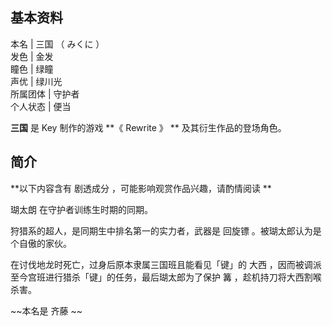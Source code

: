 **基本资料**  
---  
本名  |  三国  （  みくに  ）   
发色  |  金发   
瞳色  |  绿瞳   
声优  |  绿川光   
所属团体  |  守护者   
个人状态  |  便当   
  
**三国** 是  Key  制作的游戏 **《 Rewrite  》 ** 及其衍生作品的登场角色。

##  简介

**以下内容含有 剧透成分  ，可能影响观赏作品兴趣，请酌情阅读 **

瑚太朗  在守护者训练生时期的同期。

狩猎系的超人，是同期生中排名第一的实力者，武器是  回旋镖  。被瑚太郎认为是个自傲的家伙。

在讨伐地龙时死亡，过身后原本隶属三国班且能看见「键」的  大西  ，因而被调派至今宫班进行猎杀「键」的任务，最后瑚太郎为了保护  篝
，趁机持刀将大西割喉杀害。

~~本名是 齐藤  ~~